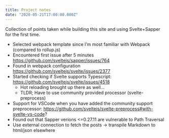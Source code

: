 ```yaml
---
title: Project notes
date: "2020-05-21T17:00:00.000Z"
---
```


Collection of points taken while building this site and using Svelte+Sapper for the first time.

<!-- more -->

- Selected webpack template since I’m most familiar with Webpack (compared to rollup.js)
- Encountered first issue after 5 minutes https://github.com/sveltejs/sapper/issues/764
- Found in webpack configuration https://github.com/sveltejs/svelte/issues/2377
- Started checking if Svelte supports Typescript: https://github.com/sveltejs/svelte/issues/4518
  - Hot reloading brought up there as well...
  - TLDR; Have to use community provided processor (svelte-preprocess)
- Support for VSCode when you have added the community support preprocessor: https://github.com/sveltejs/svelte-preprocess#with-svelte-vs-code?
- Found out that Sapper verions <=0.27.11 are vulnerable to Path Traversal
- Use external connection to fetch the posts -> transpile Markdown to html/json elsewhere
